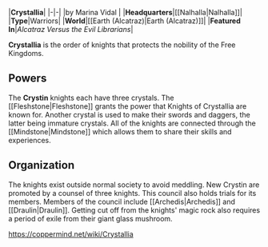 |**Crystallia**|
|-|-|
|by  Marina Vidal |
|**Headquarters**|[[Nalhalla\|Nalhalla]]|
|**Type**|Warriors|
|**World**|[[Earth (Alcatraz)\|Earth (Alcatraz)]]|
|**Featured In**|*Alcatraz Versus the Evil Librarians*|

**Crystallia** is the order of knights that protects the nobility of the Free Kingdoms.

## Powers
The **Crystin** knights each have three crystals. The [[Fleshstone\|Fleshstone]] grants the power that Knights of Crystallia are known for. Another crystal is used to make their swords and daggers, the latter being immature crystals.
All of the knights are connected through the [[Mindstone\|Mindstone]] which allows them to share their skills and experiences.

## Organization
The knights exist outside normal society to avoid meddling. New Crystin are promoted by a counsel of three knights. This council also holds trials for its members. Members of the council include [[Archedis\|Archedis]] and [[Draulin\|Draulin]].
Getting cut off from the knights' magic rock also requires a period of exile from their giant glass mushroom.



https://coppermind.net/wiki/Crystallia